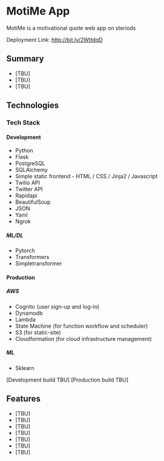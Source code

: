 # MotiMe App
MotiMe is a motivational quote web app on steriods

Deployment Link: http://bit.ly/2WttdqD

## Summary

- [TBU] 
- [TBU] 
- [TBU]

## Technologies
### Tech Stack

#### Development
- Python
- Flask
- PostgreSQL
- SQLAlchemy
- Simple static frontend - HTML / CSS / Jinja2 / Javascript
- Twilio API
- Twitter API
- Rapidapi
- BeautifulSoup
- JSON
- Yaml
- Ngrok
##### ML/DL
- Pytorch
- Transformers
- Simpletransformer

#### Production
##### AWS
- Cognito (user sign-up and log-in)
- Dynamodb
- Lambda
- State Machine (for function workflow and scheduler)
- S3 (for static-site)
- Cloudformation (for cloud infrastructure management)
##### ML
- Sklearn

[Development build TBU]
[Production build TBU]

## Features
- [TBU]
- [TBU]
- [TBU]
- [TBU]
- [TBU]
- [TBU]
- [TBU]